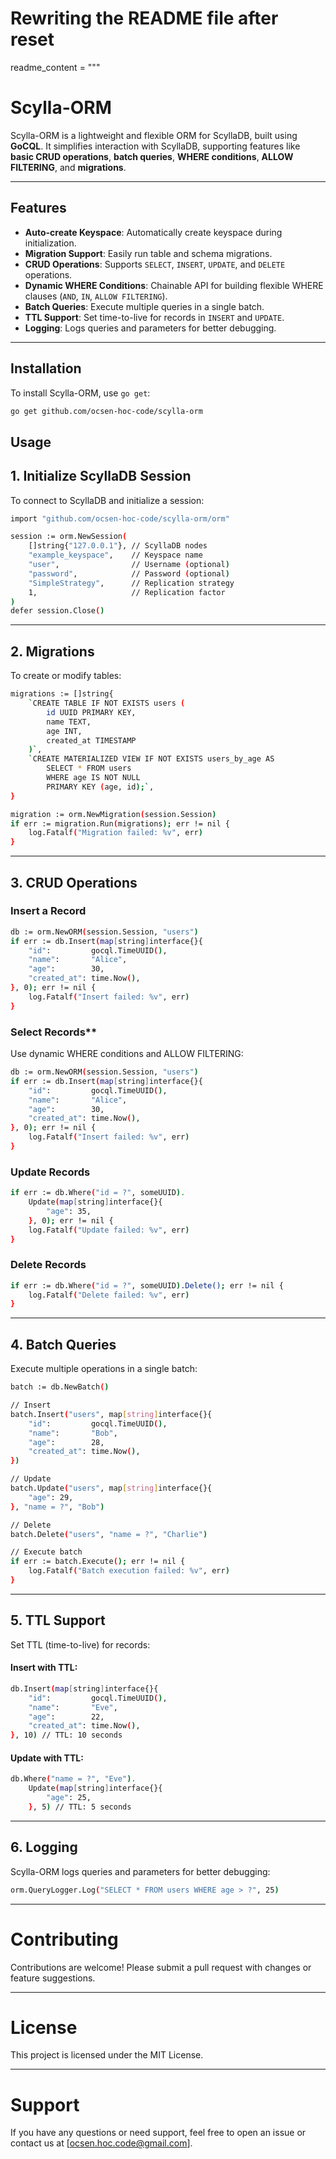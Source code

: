 # Rewriting the README file after reset
readme_content = """
# **Scylla-ORM**

Scylla-ORM is a lightweight and flexible ORM for ScyllaDB, built using **GoCQL**. It simplifies interaction with ScyllaDB, supporting features like **basic CRUD operations**, **batch queries**, **WHERE conditions**, **ALLOW FILTERING**, and **migrations**.

---

## **Features**

- **Auto-create Keyspace**: Automatically create keyspace during initialization.
- **Migration Support**: Easily run table and schema migrations.
- **CRUD Operations**: Supports `SELECT`, `INSERT`, `UPDATE`, and `DELETE` operations.
- **Dynamic WHERE Conditions**: Chainable API for building flexible WHERE clauses (`AND`, `IN`, `ALLOW FILTERING`).
- **Batch Queries**: Execute multiple queries in a single batch.
- **TTL Support**: Set time-to-live for records in `INSERT` and `UPDATE`.
- **Logging**: Logs queries and parameters for better debugging.

---

## **Installation**

To install Scylla-ORM, use `go get`:


```bash
go get github.com/ocsen-hoc-code/scylla-orm
```
## **Usage**

## **1. Initialize ScyllaDB Session**

To connect to ScyllaDB and initialize a session:

```bash
import "github.com/ocsen-hoc-code/scylla-orm/orm"

session := orm.NewSession(
    []string{"127.0.0.1"}, // ScyllaDB nodes
    "example_keyspace",    // Keyspace name
    "user",                // Username (optional)
    "password",            // Password (optional)
    "SimpleStrategy",      // Replication strategy
    1,                     // Replication factor
)
defer session.Close()
```

---
## **2. Migrations**

To create or modify tables:

```bash
migrations := []string{
    `CREATE TABLE IF NOT EXISTS users (
        id UUID PRIMARY KEY,
        name TEXT,
        age INT,
        created_at TIMESTAMP
    )`,
    `CREATE MATERIALIZED VIEW IF NOT EXISTS users_by_age AS
        SELECT * FROM users
        WHERE age IS NOT NULL
        PRIMARY KEY (age, id);`,
}

migration := orm.NewMigration(session.Session)
if err := migration.Run(migrations); err != nil {
    log.Fatalf("Migration failed: %v", err)
}
```

---
## **3. CRUD Operations**

### Insert a Record

```bash
db := orm.NewORM(session.Session, "users")
if err := db.Insert(map[string]interface{}{
    "id":         gocql.TimeUUID(),
    "name":       "Alice",
    "age":        30,
    "created_at": time.Now(),
}, 0); err != nil {
    log.Fatalf("Insert failed: %v", err)
}
```

### Select Records**

Use dynamic WHERE conditions and ALLOW FILTERING:

```bash
db := orm.NewORM(session.Session, "users")
if err := db.Insert(map[string]interface{}{
    "id":         gocql.TimeUUID(),
    "name":       "Alice",
    "age":        30,
    "created_at": time.Now(),
}, 0); err != nil {
    log.Fatalf("Insert failed: %v", err)
}
```

### Update Records
```bash
if err := db.Where("id = ?", someUUID).
    Update(map[string]interface{}{
        "age": 35,
    }, 0); err != nil {
    log.Fatalf("Update failed: %v", err)
}
```

### Delete Records
```bash
if err := db.Where("id = ?", someUUID).Delete(); err != nil {
    log.Fatalf("Delete failed: %v", err)
}
```

---
## **4. Batch Queries**

Execute multiple operations in a single batch:

```bash
batch := db.NewBatch()

// Insert
batch.Insert("users", map[string]interface{}{
    "id":         gocql.TimeUUID(),
    "name":       "Bob",
    "age":        28,
    "created_at": time.Now(),
})

// Update
batch.Update("users", map[string]interface{}{
    "age": 29,
}, "name = ?", "Bob")

// Delete
batch.Delete("users", "name = ?", "Charlie")

// Execute batch
if err := batch.Execute(); err != nil {
    log.Fatalf("Batch execution failed: %v", err)
}
```

---
## **5. TTL Support**

Set TTL (time-to-live) for records:

#### Insert with TTL:

```bash
db.Insert(map[string]interface{}{
    "id":         gocql.TimeUUID(),
    "name":       "Eve",
    "age":        22,
    "created_at": time.Now(),
}, 10) // TTL: 10 seconds
```

#### Update with TTL:

```bash
db.Where("name = ?", "Eve").
    Update(map[string]interface{}{
        "age": 25,
    }, 5) // TTL: 5 seconds
```

---
## **6. Logging**

Scylla-ORM logs queries and parameters for better debugging:

```bash
orm.QueryLogger.Log("SELECT * FROM users WHERE age > ?", 25)
```

---
# Contributing
Contributions are welcome! Please submit a pull request with changes or feature suggestions.

---
# License
This project is licensed under the MIT License.

---
# Support
If you have any questions or need support, feel free to open an issue or contact us at [ocsen.hoc.code@gmail.com].